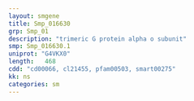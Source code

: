 ```yaml
---
layout: smgene
title: Smp_016630
grp: Smp_01
description: "trimeric G protein alpha o subunit"
smp: Smp_016630.1
uniprot: "G4VKX0"
length:   468
cdd: "cd00066, cl21455, pfam00503, smart00275"
kk: ns
categories: sm
---
```

